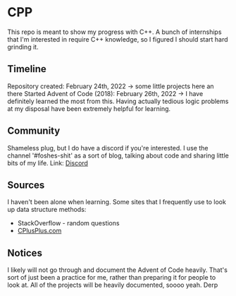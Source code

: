 # CPP
This repo is meant to show my progress with C++. A bunch of internships that I'm interested in require C++ knowledge, so I figured I should start hard grinding it.

## Timeline
Repository created: February 24th, 2022
  -> some little projects here an there
Started Advent of Code (2018): February 26th, 2022
  -> I have definitely learned the most from this. Having actually tedious logic problems at my disposal have been extremely helpful for learning.

## Community
Shameless plug, but I do have a discord if you're interested. I use the channel '#foshes-shit' as a sort of blog, talking about code and sharing little bits of my life.
Link: [Discord](https://discord.gg/STzsSyBRNB)
    
## Sources
I haven't been alone when learning. Some sites that I frequently use to look up data structure methods:
  - StackOverflow - random questions
  - [CPlusPlus.com](https://www.cplusplus.com)

## Notices
I likely will not go through and document the Advent of Code heavily. That's sort of just been a practice for me, rather than preparing it for people to look at. All of the projects will be heavily documented, soooo yeah. Derp
